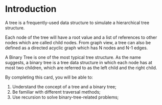 # Introduction

A tree is a frequently-used data structure to simulate a hierarchical tree structure.

Each node of the tree will have a root value and a list of references to other nodes which are called child nodes. From
graph view, a tree can also be defined as a directed acyclic graph which has N nodes and N-1 edges.

A Binary Tree is one of the most typical tree structure. As the name suggests, a binary tree is a tree data structure in
which each node has at most two children, which are referred to as the left child and the right child.

By completing this card, you will be able to:

1. Understand the concept of a tree and a binary tree;
2. Be familiar with different traversal methods;
3. Use recursion to solve binary-tree-related problems;
